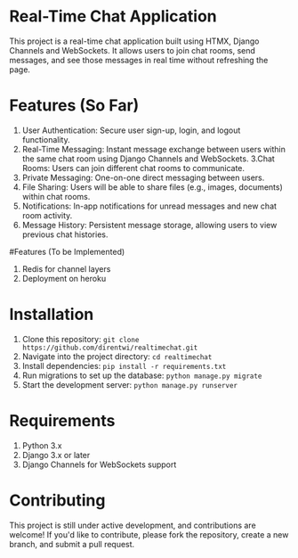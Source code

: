 # Real-Time Chat Application
This project is a real-time chat application built using HTMX, Django Channels and WebSockets. It allows users to join chat rooms, send messages, and see those messages in real time without refreshing the page.

# Features (So Far)
1. User Authentication: Secure user sign-up, login, and logout functionality.
2. Real-Time Messaging: Instant message exchange between users within the same chat room using Django Channels and WebSockets.
3.Chat Rooms: Users can join different chat rooms to communicate.
4. Private Messaging: One-on-one direct messaging between users.
5. File Sharing: Users will be able to share files (e.g., images, documents) within chat rooms.
6. Notifications: In-app notifications for unread messages and new chat room activity.
7. Message History: Persistent message storage, allowing users to view previous chat histories.

#Features (To be Implemented)
1. Redis for channel layers
2. Deployment on heroku


# Installation
1. Clone this repository: ```git clone https://github.com/direntwi/realtimechat.git```
2. Navigate into the project directory: ```cd realtimechat```
3. Install dependencies: ```pip install -r requirements.txt```
5. Run migrations to set up the database: ```python manage.py migrate```
6. Start the development server: ```python manage.py runserver```

# Requirements
1. Python 3.x
2. Django 3.x or later
3. Django Channels for WebSockets support

   
# Contributing
This project is still under active development, and contributions are welcome! If you'd like to contribute, please fork the repository, create a new branch, and submit a pull request.
